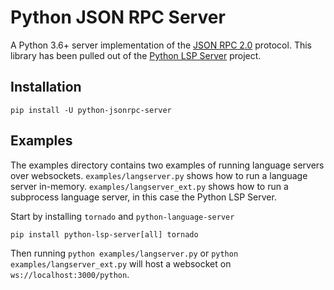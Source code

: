# Python JSON RPC Server

A Python 3.6+ server implementation of the [JSON RPC 2.0](http://www.jsonrpc.org/specification) protocol. This library has been pulled out of the [Python LSP Server](https://github.com/python-lsp/python-lsp-server) project.

## Installation

    pip install -U python-jsonrpc-server

## Examples

The examples directory contains two examples of running language servers over websockets. `examples/langserver.py` shows how to run a language server in-memory. `examples/langserver_ext.py` shows how to run a subprocess language server, in this case the Python LSP Server.

Start by installing `tornado` and `python-language-server`

    pip install python-lsp-server[all] tornado

Then running `python examples/langserver.py` or `python examples/langserver_ext.py` will host a websocket on ``ws://localhost:3000/python``.
